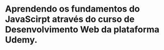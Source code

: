 # Aprendendo os fundamentos do JavaScirpt através do curso de Desenvolvimento Web da plataforma Udemy.
